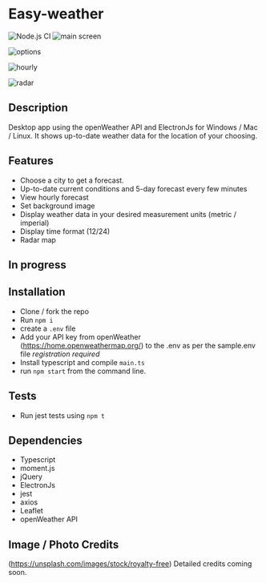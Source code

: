 # Easy-weather
![Node.js CI](https://github.com/davideastmond/easy-weather/workflows/Node.js%20CI/badge.svg)
![main screen](https://github.com/davideastmond/easy-weather/blob/master/docs/img/m26_main.jpg)

![options](https://github.com/davideastmond/easy-weather/blob/master/docs/img/m23_config.jpg)

![hourly](https://github.com/davideastmond/easy-weather/blob/master/docs/img/m23_hourly.jpg)

![radar](https://github.com/davideastmond/easy-weather/blob/master/docs/img/m26_radar.jpg)

## Description
Desktop app using the openWeather API and ElectronJs for Windows / Mac / Linux.
It shows up-to-date weather data for the location of your choosing.

## Features 
- Choose a city to get a forecast.
- Up-to-date current conditions and 5-day forecast every few minutes
- View hourly forecast
- Set background image
- Display weather data in your desired measurement units (metric / imperial)
- Display time format (12/24)
- Radar map

## In progress


## Installation
- Clone / fork the repo
- Run `npm i`
- create a `.env` file
- Add your API key from openWeather (https://home.openweathermap.org/) to the 
  .env as per the sample.env file _registration required_
- Install typescript and compile `main.ts`
- run `npm start` from the command line.

## Tests
- Run jest tests using `npm t`

## Dependencies
- Typescript
- moment.js
- jQuery
- ElectronJs
- jest
- axios
- Leaflet
- openWeather API

## Image / Photo Credits
(https://unsplash.com/images/stock/royalty-free)
Detailed credits coming soon.
